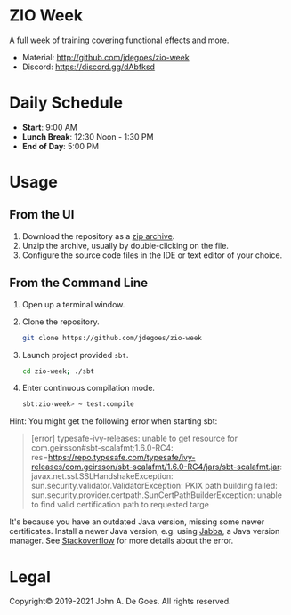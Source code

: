 # ZIO Week

A full week of training covering functional effects and more.

 - Material: http://github.com/jdegoes/zio-week
 - Discord: https://discord.gg/dAbfksd

# Daily Schedule

 - **Start**: 9:00 AM
 - **Lunch Break**: 12:30 Noon - 1:30 PM
 - **End of Day**: 5:00 PM

# Usage

## From the UI

1. Download the repository as a [zip archive](https://github.com/jdegoes/zio-week/archive/main.zip).
2. Unzip the archive, usually by double-clicking on the file.
3. Configure the source code files in the IDE or text editor of your choice.

## From the Command Line

1. Open up a terminal window.

2. Clone the repository.

    ```bash
    git clone https://github.com/jdegoes/zio-week
    ```
5. Launch project provided `sbt`.

    ```bash
    cd zio-week; ./sbt
    ```
6. Enter continuous compilation mode.

    ```bash
    sbt:zio-week> ~ test:compile
    ```

Hint: You might get the following error when starting sbt:

> [error] 	typesafe-ivy-releases: unable to get resource for com.geirsson#sbt-scalafmt;1.6.0-RC4: res=https://repo.typesafe.com/typesafe/ivy-releases/com.geirsson/sbt-scalafmt/1.6.0-RC4/jars/sbt-scalafmt.jar: javax.net.ssl.SSLHandshakeException: sun.security.validator.ValidatorException: PKIX path building failed: sun.security.provider.certpath.SunCertPathBuilderException: unable to find valid certification path to requested targe

It's because you have an outdated Java version, missing some newer certificates. Install a newer Java version, e.g. using [Jabba](https://github.com/shyiko/jabba), a Java version manager. See [Stackoverflow](https://stackoverflow.com/a/58669704/1885392) for more details about the error.

# Legal

Copyright&copy; 2019-2021 John A. De Goes. All rights reserved.
